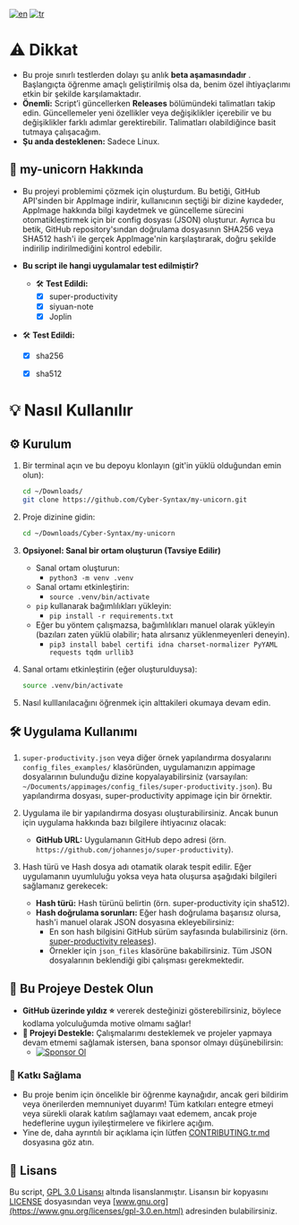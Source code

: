 [![en](https://img.shields.io/badge/lang-en-green.svg)](https://github.com/Cyber-Syntax/my-unicorn/blob/main/README.md)
[![tr](https://img.shields.io/badge/lang-tr-blue.svg)](https://github.com/Cyber-Syntax/my-unicorn/blob/main/README.tr.md)


# **⚠️ Dikkat**

- Bu proje sınırlı testlerden dolayı şu anlık **beta aşamasındadır** . Başlangıçta öğrenme amaçlı geliştirilmiş olsa da, benim özel ihtiyaçlarımı etkin bir şekilde karşılamaktadır.
- **Önemli:** Script’i güncellerken **Releases** bölümündeki talimatları takip edin. Güncellemeler yeni özellikler veya değişiklikler içerebilir ve bu değişiklikler farklı adımlar gerektirebilir. Talimatları olabildiğince basit tutmaya çalışacağım.
- **Şu anda desteklenen:** Sadece Linux.


## **🦄 my-unicorn Hakkında**

- Bu projeyi problemimi çözmek için oluşturdum. Bu betiği, GitHub API'sinden bir AppImage indirir, kullanıcının seçtiği bir dizine kaydeder, AppImage hakkında bilgi kaydetmek ve güncelleme sürecini otomatikleştirmek için bir config dosyası (JSON) oluşturur. Ayrıca bu betik, GitHub repository'sından doğrulama dosyasının SHA256 veya SHA512 hash'i ile gerçek AppImage'nin karşılaştırarak, doğru şekilde indirilip indirilmediğini kontrol edebilir.

- **Bu script ile hangi uygulamalar test edilmiştir?**

  - 🛠️ **Test Edildi:**
    - [x] super-productivity
    - [x] siyuan-note
    - [x] Joplin

- 🛠️ **Test Edildi:**

  - [x] sha256
  - [x] sha512


# **💡 Nasıl Kullanılır**

## **⚙️ Kurulum**

1. Bir terminal açın ve bu depoyu klonlayın (git'in yüklü olduğundan emin olun):

   ```bash
   cd ~/Downloads/
   git clone https://github.com/Cyber-Syntax/my-unicorn.git
   ```

2. Proje dizinine gidin:

   ```bash
   cd ~/Downloads/Cyber-Syntax/my-unicorn
   ```

3. **Opsiyonel: Sanal bir ortam oluşturun (Tavsiye Edilir)**

   - Sanal ortam oluşturun:
     - `python3 -m venv .venv`
   - Sanal ortamı etkinleştirin:
     - `source .venv/bin/activate`
   - `pip` kullanarak bağımlılıkları yükleyin:
     - `pip install -r requirements.txt`
   - Eğer bu yöntem çalışmazsa, bağımlılıkları manuel olarak yükleyin (bazıları zaten yüklü olabilir; hata alırsanız yüklenmeyenleri deneyin).
     - `pip3 install babel certifi idna charset-normalizer PyYAML requests tqdm urllib3`

4. Sanal ortamı etkinleştirin (eğer oluşturulduysa):

   ```bash
   source .venv/bin/activate
   ```

5. Nasıl kulllanılacağını öğrenmek için alttakileri okumaya devam edin.


## **🛠️ Uygulama Kullanımı**

1. `super-productivity.json` veya diğer örnek yapılandırma dosyalarını `config_files_examples/` klasöründen, uygulamanızın appimage dosyalarının bulunduğu dizine kopyalayabilirsiniz (varsayılan: `~/Documents/appimages/config_files/super-productivity.json`). Bu yapılandırma dosyası, super-productivity appimage için bir örnektir.

2. Uygulama ile bir yapılandırma dosyası oluşturabilirsiniz. Ancak bunun için uygulama hakkında bazı bilgilere ihtiyacınız olacak:
   - **GitHub URL:** Uygulamanın GitHub depo adresi (örn. `https://github.com/johannesjo/super-productivity`).
3. Hash türü ve Hash dosya adı otamatik olarak tespit edilir. Eğer uygulamanın uyumluluğu yoksa veya hata oluşursa aşağıdaki bilgileri sağlamanız gerekecek:
   - **Hash türü:** Hash türünü belirtin (örn. super-productivity için sha512).
   - **Hash doğrulama sorunları:** Eğer hash doğrulama başarısız olursa, hash'i manuel olarak JSON dosyasına ekleyebilirsiniz:
     - En son hash bilgisini GitHub sürüm sayfasında bulabilirsiniz (örn. [super-productivity releases](https://github.com/johannesjo/super-productivity/releases)).
     - Örnekler için `json_files` klasörüne bakabilirsiniz. Tüm JSON dosyalarının beklendiği gibi çalışması gerekmektedir.

## **🙏 Bu Projeye Destek Olun**

- **GitHub üzerinde yıldız ⭐** vererek desteğinizi gösterebilirsiniz, böylece kodlama yolculuğumda motive olmamı sağlar!
- **💖 Projeyi Destekle:** Çalışmalarımı desteklemek ve projeler yapmaya devam etmemi sağlamak istersen, bana sponsor olmayı düşünebilirsin:
  - [![Sponsor Ol](https://img.shields.io/badge/Sponsor-💖-brightgreen)](https://github.com/sponsors/Cyber-Syntax)


### **🤝 Katkı Sağlama**

- Bu proje benim için öncelikle bir öğrenme kaynağıdır, ancak geri bildirim veya önerilerden memnuniyet duyarım! Tüm katkıları entegre etmeyi veya sürekli olarak katılım sağlamayı vaat edemem, ancak proje hedeflerine uygun iyileştirmelere ve fikirlere açığım.
- Yine de, daha ayrıntılı bir açıklama için lütfen [CONTRIBUTING.tr.md](.github/CONTRIBUTING.tr.md) dosyasına göz atın.


## **📝 Lisans**

Bu script, [GPL 3.0 Lisansı](https://www.gnu.org/licenses/gpl-3.0.en.html) altında lisanslanmıştır. Lisansın bir kopyasını [LICENSE](https://github.com/Cyber-Syntax/my-unicorn/blob/main/LICENSE) dosyasından veya [www.gnu.org](https://www.gnu.org/licenses/gpl-3.0.en.html) adresinden bulabilirsiniz.

